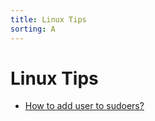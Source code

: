 ```yaml
---
title: Linux Tips
sorting: A
---
```


Linux Tips
==========

- [How to add user to sudoers?](sudoers/)